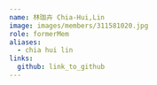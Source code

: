 ```yaml
---
name: 林珈卉 Chia-Hui,Lin 
image: images/members/311581020.jpg 
role: formerMem
aliases:
  - chia hui lin
links:
  github: link_to_github 
---
```

